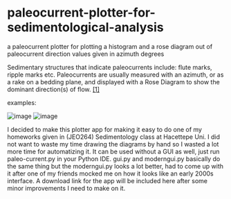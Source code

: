 # paleocurrent-plotter-for-sedimentological-analysis
a paleocurrent plotter for plotting a histogram and a rose diagram out of paleocurrent direction values given in azimuth degrees

Sedimentary structures that indicate paleocurrents include: flute marks, ripple marks etc.
Paleocurrents are usually measured with an azimuth, or as a rake on a bedding plane, and displayed with a Rose Diagram to show the dominant direction(s) of flow.
[[1]](https://en.wikipedia.org/wiki/Azimuth)

examples: 

![image](https://github.com/altarcag/paleocurrent-plotter-for-sedimentological-analysis/assets/26670231/975b89ab-4ea9-4759-a7fc-2d18d5200ca3)
![image](https://github.com/altarcag/paleocurrent-plotter-for-sedimentological-analysis/assets/26670231/cb6fa16d-58d4-4e84-a5b6-548dfbbcc1c9)


I decided to make this plotter app for making it easy to do one of my homeworks given in (JEO264) Sedimentology class at Hacettepe Uni. I did not want to waste my time drawing the diagrams by hand so I wasted a lot more time for automatizing it.
It can be used without a GUI as well, just run paleo-current.py in your Python IDE. gui.py and moderngui.py basically do the same thing but the moderngui.py looks a lot better, had to come up with it after one of my friends mocked me on how it looks like an early 2000s interface.
A download link for the app will be included here after some minor improvements I need to make on it.


